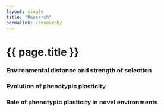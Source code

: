 ```yaml
---
layout: single
title: "Research"
permalink: /research/
---
```


# {{ page.title }}
<!-- some comment -->

### Environmental distance and strength of selection
### Evolution of phenotypic plasticity 
### Role of phenotypic plasticity in novel environments

